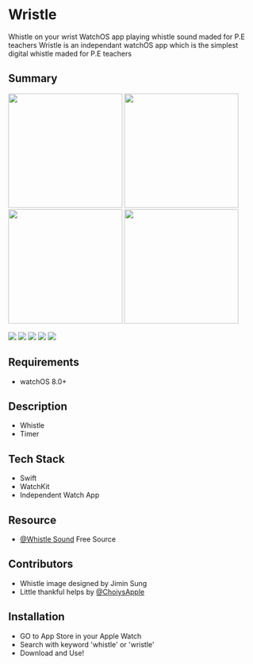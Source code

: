 # Wristle
Whistle on your wrist
WatchOS app playing whistle sound maded for P.E teachers
Wristle is an independant watchOS app which is the simplest digital whistle maded for P.E teachers

## Summary
<p float="left">
  <img src="https://user-images.githubusercontent.com/47246760/173548413-dba3022c-4ac0-4dce-8f95-efb0f9f32a0d.png" width="230" />
  <img src="https://user-images.githubusercontent.com/47246760/173548413-dba3022c-4ac0-4dce-8f95-efb0f9f32a0d.png" width="230" /> 
  <img src="https://user-images.githubusercontent.com/47246760/173548413-dba3022c-4ac0-4dce-8f95-efb0f9f32a0d.png" width="230" />
  <img src="https://user-images.githubusercontent.com/47246760/173548413-dba3022c-4ac0-4dce-8f95-efb0f9f32a0d.png" width="230" />
</p>
<img src="https://user-images.githubusercontent.com/47246760/173548413-dba3022c-4ac0-4dce-8f95-efb0f9f32a0d.png">
<img src="https://user-images.githubusercontent.com/47246760/173597379-3ebf84d7-80f3-40bd-aa0e-f771e70e2545.gif">
<img src="https://user-images.githubusercontent.com/47246760/173598596-fd4cd32c-7f61-4cd0-a6b3-9b28454800bc.gif">
<img src="https://user-images.githubusercontent.com/47246760/173624354-3c434ae5-3263-4c2d-b39e-99776225df07.gif">
<img src="https://user-images.githubusercontent.com/47246760/173624800-5fe87dfe-f981-49f2-a0e2-11027ab260c6.gif">


## Requirements
- watchOS 8.0+

## Description
- Whistle
- Timer

## Tech Stack
* Swift
* WatchKit
* Independent Watch App

## Resource
* [@Whistle Sound]() Free Source

## Contributors
* Whistle image designed by Jimin Sung
* Little thankful helps by [@ChoiysApple](https://github.com/ChoiysApple)

## Installation
- GO to App Store in your Apple Watch 
- Search with keyword 'whistle' or 'wristle'
- Download and Use!
